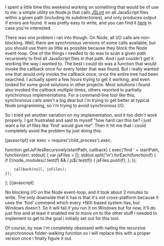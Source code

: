 I spent a little time this weekend working on something that would be of use to me: a simple utility on Node.js that calls <a href="http://www.jslint.com/">JSLint</a> on all JavaScript files within a given path (including its subdirectories), and only produces output if errors are found. It was pretty easy to write, and you can find it <a href="https://github.com/davybrion/node-jslint-all">here</a> in case you're interested.

There was one problem i ran into though. On Node, all I/O calls are non-blocking. Well, there are synchronous versions of some calls available, but you should use them as little as possible because they block the Node event-loop. One of the things i needed to do was to scan a given path recursively to find all JavaScript files in that path. And i just couldn't get it working the way i wanted to. The best i could do was a function that would invoke the callback once for every folder that was found. But i really wanted one that would only invoke the callback once, once the entire tree had been searched. I actually spent a few hours trying to get it working, and even looked for some good solutions in other projects. Most solutions i found also invoked the callback multiple times, others resorted to partially synchronous implementations. For a command-line tool like this, synchronous calls aren't a big deal but i'm trying to get better at typical Node programming, so i'm trying to avoid synchronous I/O.

So i tried yet another variation on my implementation, and it too didn't work properly. I got frustrated and said to myself "how hard can this be? i just want a list of files like 'find' would give me". Then it hit me that i could completely avoid the problem by just doing this:

<div>
[javascript]
var exec = require('child_process').exec;

function getJsFilesRecursively(startPath, callback) {
	exec('find ' + startPath, function(err, stdout) {
		var jsFiles = [];
		stdout.split('\n').forEach(function(f) {
			if (!/node_modules\//.test(f) &amp;&amp; /.js$/.test(f)) {
				jsFiles.push(f);
			};
		});

		callback(null, jsFiles);
	});
};
[/javascript]
</div>

No blocking I/O on the Node event-loop, and it took about 2 minutes to write. The only downside that it has is that it's not cross-platform because it uses the 'find' command which every *NIX-based system has, but Windows doesn't. So it will fail if you run it on Windows but for now, it'll do just fine and at least it enabled me to move on to the other stuff i needed to implement to get to the goal i initially set out for this tool.

Of course, by now i'm completely obsessed with nailing the recursive asynchronous folder-walking function so i will replace this with a proper version once i finally figure it out.